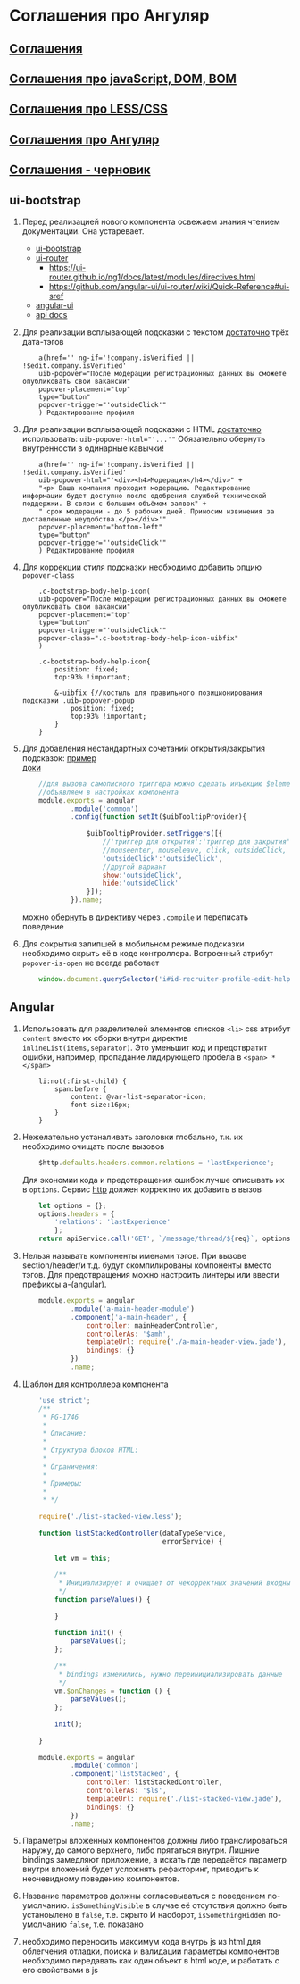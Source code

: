 # Соглашения про Ангуляр

## [Соглашения](/txt/conventions.md.html)

## [Соглашения про javaScript, DOM, BOM](/txt/conventions.js.md.html)

## [Соглашения про LESS/CSS](/txt/conventions.less.md.html)

## [Соглашения про Ангуляр](/txt/conventions.angular.md.html)

## [Соглашения - черновик](/txt/conventions.draft.md.html)

## ui-bootstrap

1. Перед реализацией нового компонента освежаем знания чтением документации. Она устаревает.
	* [ui-bootstrap](https://angular-ui.github.io/bootstrap/)
	* [ui-router](https://ui-router.github.io/docs/)
		* https://ui-router.github.io/ng1/docs/latest/modules/directives.html
		* https://github.com/angular-ui/ui-router/wiki/Quick-Reference#ui-sref
	* [angular-ui](https://github.com/angular-ui)
	* [api docs](https://docs.angularjs.org/api)

1. Для реализации всплывающей подсказки с текстом [достаточно](https://angular-ui.github.io/bootstrap/#!#popover) трёх дата-тэгов
	```jade
		a(href='' ng-if='!company.isVerified || !$edit.company.isVerified'
		uib-popover="После модерации регистрационных данных вы сможете опубликовать свои вакансии"
		popover-placement="top"
		type="button"
		popover-trigger="'outsideClick'"
		) Редактирование профиля
	```
	
1. Для реализации всплывающей подсказки с HTML [достаточно](https://angular-ui.github.io/bootstrap/#!#popover) использовать: `uib-popover-html="'...'"`
	Обязательно обернуть внутренности в одинарные кавычки!
	```jade
		a(href='' ng-if='!company.isVerified || !$edit.company.isVerified'
		uib-popover-html="'<div><h4>Модерация</h4></div>" +
		"<p> Ваша компания проходит модерацию. Редактирование информации будет доступно после одобрения службой технической поддержки. В связи с большим объёмом заявок" +
		" срок модерации - до 5 рабочих дней. Приносим извинения за доставленные неудобства.</p></div>'"
		popover-placement="bottom-left"
		type="button"
		popover-trigger="'outsideClick'"
		) Редактирование профиля
	```

1. Для коррекции стиля подсказки необходимо добавить опцию `popover-class`
	```jade
		.c-bootstrap-body-help-icon(
		uib-popover="После модерации регистрационных данных вы сможете опубликовать свои вакансии"
		popover-placement="top"
		type="button"
		popover-trigger="'outsideClick'"
		popover-class=".c-bootstrap-body-help-icon-uibfix"
		)
	```
	```less
		.c-bootstrap-body-help-icon{
			position: fixed;
        	top:93% !important;
       	
			&-uibfix {//костыль для правильного позиционирования подсказки .uib-popover-popup
    			position: fixed;
    			top:93% !important;
    		}
		}
	```
1. Для добавления нестандартных сочетаний открытия/закрытия подсказок:
	[пример](http://plnkr.co/edit/ufB0QvsiL1G2sOp99Pd8?p=preview)	
	[доки](https://github.com/angular-ui/bootstrap/tree/master/src/tooltip/docs)
	```js
		//для вызова самописного триггера можно сделать инъекцию $element и вызвать $element.triggerHandler('outsideClick');
		//объявляем в настройках компонента
		module.exports = angular
        		.module('common')
        		.config(function setIt($uibTooltipProvider){
        
        			$uibTooltipProvider.setTriggers([{
        				//'триггер для открытия':'триггер для закрытия'
       					//mouseenter, mouseleave, click, outsideClick, focus, blur, none
                        'outsideClick':'outsideClick',
                        //другой вариант
						show:'outsideClick',
						hide:'outsideClick'
        			}]);
        		}).name;
	```
	можно [обернуть](https://github.com/angular-ui/bootstrap/issues/590) в [директиву](http://plnkr.co/edit/94ZHgQ?p=preview) через `.compile`
	и переписать поведение
	
1. Для сокрытия залипшей в мобильном режиме подсказки необходимо скрыть её в коде контроллера. 
	Встроенный атрибут `popover-is-open` не всегда работает
	```js
		window.document.querySelector('i#id-recruiter-profile-edit-help-icon+div.popover').style.visibility='hidden';//костыль от залипания подсказки
	```
	
## Angular
	
1. Использовать для разделителей элементов списков `<li>` css атрибут `content`
	вместо их сборки внутри директив `inlineList(items,separator)`. Это уменьшит код
	и предотвратит ошибки, например, пропадание лидирующего пробела в `<span> * </span>`
	
	```less
		li:not(:first-child) {
			span:before {
				content: @var-list-separator-icon;
				font-size:16px;
			}
		}
	```
	
1. Нежелательно устаналивать заголовки глобально, т.к. их необходимо очищать после вызовов
	```js
		$http.defaults.headers.common.relations = 'lastExperience'; 
	```
	Для экономии кода и предотвращения ошибок лучше описывать их в `options`.
	Сервис [http](https://docs.angularjs.org/#setting-http-headers) должен корректно их добавить в вызов	
	```js
		let options = {};
		options.headers = {
			'relations': 'lastExperience'
			};
		return apiService.call('GET', `/message/thread/${req}`, options)
    ```
    
1. Нельзя называть компоненты именами тэгов. При вызове section/header/и т.д. будут скомпилированы компоненты вместо тэгов.
 	Для предотвращения можно настроить линтеры или ввести префиксы a-(angular).
 	```js
		module.exports = angular
        		.module('a-main-header-module')
        		.component('a-main-header', {
        			controller: mainHeaderController,
        			controllerAs: '$amh',
        			templateUrl: require('./a-main-header-view.jade'),
        			bindings: {}
        		})
        		.name;
	```
1. Шаблон для контроллера компонента
	```js
		'use strict';
        /**
         * PG-1746
         *
         * Описание:
         *
         * Структура блоков HTML:
         *
         * Ограничения:
         *
         * Примеры:
         *
         * */
        
        require('./list-stacked-view.less');
        
        function listStackedController(dataTypeService,
        							   errorService) {
        
        	let vm = this;
        
        	/**
        	 * Инициализирует и очищает от некорректных значений входные данные
        	 */
        	function parseValues() {
        
        	}
        
        	function init() {
        		parseValues();
        	};
        
        	/**
        	 * bindings изменились, нужно переинициализировать данные
        	 */
        	vm.$onChanges = function () {
        		parseValues();
        	};
        
        	init();
        
        }
        
        module.exports = angular
        		.module('common')
        		.component('listStacked', {
        			controller: listStackedController,
        			controllerAs: '$ls',
        			templateUrl: require('./list-stacked-view.jade'),
        			bindings: {}
        		})
        		.name;
	```
1. Параметры вложенных компонентов должны либо транслироваться наружу, до самого верхнего, либо прятаться внутри. 
	Лишние bindings замедляют приложение, а искать где передаётся параметр внутри вложений будет усложнять рефакторинг, приводить к неочевидному поведению компонентов. 

1. Название параметров должны согласовываться с поведением по-умолчанию. 
	`isSomethingVisible` в случае её отсутствия должно быть устаноылено в `false`, т.е. скрыто
	И наоборот, `isSomethingHidden` по-умолчанию `false`, т.е. показано

1. необходимо переносить максимум кода внутрь js из html для облегчения отладки, поиска и валидации
	параметры компонентов необходимо передавать как один объект в html коде, и работать с его свойствами в js 	
	